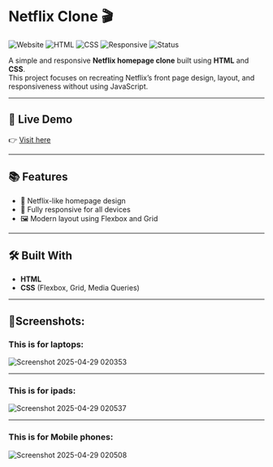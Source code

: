 
# Netflix Clone 🎬

![Website](https://img.shields.io/website?url=https://CodeBySameeer.github.io/Netflix-clone/)
![HTML](https://img.shields.io/badge/HTML-5-orange)
![CSS](https://img.shields.io/badge/CSS-3-blue)
![Responsive](https://img.shields.io/badge/Responsive-Yes-brightgreen)
![Status](https://img.shields.io/badge/Status-Completed-success)


A simple and responsive **Netflix homepage clone** built using **HTML** and **CSS**.  
This project focuses on recreating Netflix’s front page design, layout, and responsiveness without using JavaScript.

---

## 🚀 Live Demo

👉 [Visit here](https://CodeBySameeer.github.io/Netflix-clone/)

---
## 📚 Features

- 🎨 Netflix-like homepage design
- 📱 Fully responsive for all devices
- 🖼️ Modern layout using Flexbox and Grid

---
## 🛠️ Built With

- **HTML**
- **CSS** (Flexbox, Grid, Media Queries)
---
## 📂Screenshots:
### This is for laptops:
![Screenshot 2025-04-29 020353](https://github.com/user-attachments/assets/5b0ccc28-e9e2-4a55-9fb0-747c2882073c)

---
### This is for ipads:
![Screenshot 2025-04-29 020537](https://github.com/user-attachments/assets/e127fc9d-6cb6-4135-b625-374c3d3245b1)

---
### This is for Mobile phones:
![Screenshot 2025-04-29 020508](https://github.com/user-attachments/assets/f8d5a672-63ab-456d-bbdf-f6565b6b38fa)

